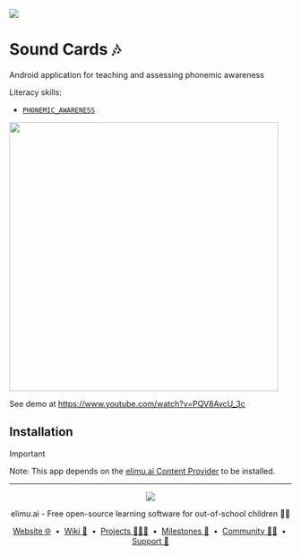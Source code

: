 [![](https://jitpack.io/v/ai.elimu/sound-cards.svg)](https://jitpack.io/#ai.elimu/sound-cards)

# Sound Cards 🎶

Android application for teaching and assessing phonemic awareness

Literacy skills:
* [`PHONEMIC_AWARENESS`](https://github.com/elimu-ai/wiki/blob/main/literacy-skills/PHONEMIC_AWARENESS.md)

<img width=480 src="https://cloud.githubusercontent.com/assets/15718174/26796195/da057c0c-4a28-11e7-807b-1325f200883a.png" />

See demo at https://www.youtube.com/watch?v=PQV8AvcU_3c

## Installation

> [!IMPORTANT]
> Note: This app depends on the [elimu.ai Content Provider](https://github.com/elimu-ai/content-provider) to be installed.

---

<p align="center">
  <img src="https://github.com/elimu-ai/webapp/blob/main/src/main/webapp/static/img/logo-text-256x78.png" />
</p>
<p align="center">
  elimu.ai - Free open-source learning software for out-of-school children 🚀✨
</p>
<p align="center">
  <a href="https://elimu.ai">Website 🌐</a>
  &nbsp;•&nbsp;
  <a href="https://github.com/elimu-ai/wiki#readme">Wiki 📃</a>
  &nbsp;•&nbsp;
  <a href="https://github.com/orgs/elimu-ai/projects?query=is%3Aopen">Projects 👩🏽‍💻</a>
  &nbsp;•&nbsp;
  <a href="https://github.com/elimu-ai/wiki/milestones">Milestones 🎯</a>
  &nbsp;•&nbsp;
  <a href="https://github.com/elimu-ai/wiki#open-source-community">Community 👋🏽</a>
  &nbsp;•&nbsp;
  <a href="https://www.drips.network/app/drip-lists/41305178594442616889778610143373288091511468151140966646158126636698">Support 💜</a>
</p>
